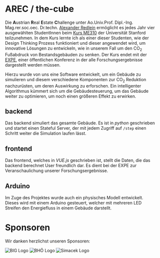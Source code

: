# AREC / the-cube

Die <strong>A</strong>ustrian <strong>R</strong>eal <strong>E</strong>state <strong>C</strong>hallenge unter <span class="text-muted">Ao.Univ.Prof. Dipl.-Ing. Mag.rer.soc.oec. Dr.techn.</span> <a href="https://www.tuwien.at/mwbw/im/ie/ifm/team-jobs/redlein-alexander">Alexander Redlein</a> ermöglicht es jedes Jahr vier ausgewählten StudentInnen beim <a href="https://me.stanford.edu/project-opportunity-me310abc">Kurs ME310</a> der Universität Stanford teilzunehmen.
In dem Kurs lernte ich als einer dieser Studenten, wie der Design Thinking Prozess funktioniert und dieser angewendet wird, um innovative Lösungen zu entwickeln, wie in unserem Fall um den CO<sub>2</sub> Fußabdruck von Bestandsgebäuden zu senken.
Der Kurs endet mit der <a href="https://violin-round-zh3n.squarespace.com/">EXPE</a>, einer öffentlichen Konferenz in der alle Forschungsergebnisse dargestellt werden müssen.

Hierzu wurde von uns eine Software entwickelt, um ein Gebäude zu simulieren und diesem verschiedene Komponenten zur CO<sub>2</sub> Reduktion nachzurüsten, um deren Auswirkung zu erforschen.
Ein intelligenter Algorithmus kümmert sich um die Gebäudesteuerung, um das Gebäude weiter zu optimieren, um noch einen größeren Effekt zu erwirken.

## backend

Das backend simuliert das gesamte Gebäude.
Es ist in *python* geschrieben und startet einen Stateful Server, der mit jedem Zugriff auf `/step` einen Schritt weiter die Simulation laufen lässt.

## frontend

Das frontend, welches in *VUE.js* geschrieben ist, stellt die Daten, die das backend berechnet User freundlich dar.
Es dient bei der EXPE zur Veranschaulichung unserer Forschungsergebnisse.

## Arduino
Im Zuge des Projektes wurde auch ein physisches Modell entwickelt.
Dieses wird mit einem Arduino gesteuert, welcher mit mehreren LED Streifen den Energiefluss in einem Gebäude darstellt.

# Sponsoren
Wir danken herzlichst unseren Sponsoren:

<img alt="BIG Logo" src="https://www.big.at/fileadmin/user_upload/05_Presse-News/5_3_Downloads/BIG_Logo_Langform_72dpi.jpg">
<img alt="BHÖ Logo" src="https://www.burghauptmannschaft.at/dam/jcr:70582199-a1d2-40ae-83d1-bf87717ab41b/BH%C3%96%20LOGO%20NEU.JPG">
<img alt="Simacek Logo" src="https://www.simacek.com/apps/ckfinder/userfiles/files/simacek_logo.png">
